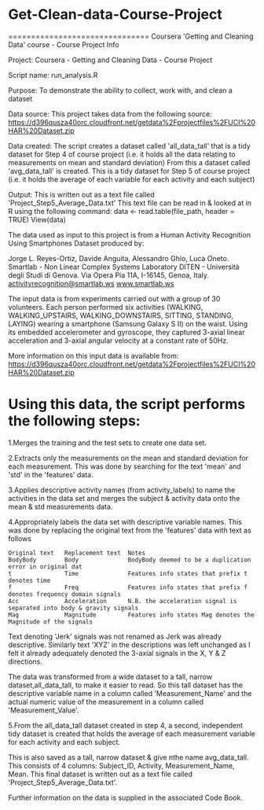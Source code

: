 # Get-Clean-data-Course-Project
===============================
Coursera 'Getting and Cleaning Data' course - Course Project Info

Project:     Coursera - Getting and Cleaning Data - Course Project

Script name: run_analysis.R

Purpose:     To demonstrate the ability to collect, work with, and clean a dataset

Data source: This project takes data from the following source:
             https://d396qusza40orc.cloudfront.net/getdata%2Fprojectfiles%2FUCI%20HAR%20Dataset.zip
             
Data created: The script creates a dataset called 'all_data_tall' that is a tidy dataset for Step 4 of course project
              (i.e. it holds all the data relating to measurements on mean and standard deviation)
              From this a dataset called 'avg_data_tall' is created.
              This is a tidy dataset for Step 5 of course project
              (i.e. it holds the average of each variable for each activity and each subject)
              
Output:       This is written out as a text file called 'Project_Step5_Average_Data.txt'
              This text file can be read in & looked at in R using the following command: 
                  data <- read.table(file_path, header = TRUE) 
                  View(data)
                  
The data used as input to this project is from a Human Activity Recognition Using Smartphones Dataset
produced by:

Jorge L. Reyes-Ortiz, Davide Anguita, Alessandro Ghio, Luca Oneto.
Smartlab - Non Linear Complex Systems Laboratory
DITEN - Università degli Studi di Genova.
Via Opera Pia 11A, I-16145, Genoa, Italy.
activityrecognition@smartlab.ws  www.smartlab.ws

The input data is from experiments carried out with a group of 30 volunteers. 
Each person performed six activities (WALKING, WALKING_UPSTAIRS, WALKING_DOWNSTAIRS, SITTING, STANDING, LAYING) wearing a 
smartphone (Samsung Galaxy S II) on the waist. Using its embedded accelerometer and gyroscope, they captured 3-axial linear acceleration and 3-axial angular velocity at a constant rate of 50Hz. 

More information on this input data is available from:
https://d396qusza40orc.cloudfront.net/getdata%2Fprojectfiles%2FUCI%20HAR%20Dataset.zip

Using this data, the script performs the following steps:
========================================================
1.Merges the training and the test sets to create one data set.

2.Extracts only the measurements on the mean and standard deviation for each measurement.
  This was done by searching for the text 'mean' and 'std' in the 'features' data.
  
3.Applies descriptive activity names (from activity_labels) to name the activities in the data set and
  merges the subject & activity data onto the mean & std measurements data.
  
4.Appropriately labels the data set with descriptive variable names. 
  This was done by replacing the original text from the 'features' data with text as follows
  
    Original text   Replacement text  Notes
    BodyBody        Body              BodyBody deemed to be a duplication error in original dat
    t               Time              Features info states that prefix t denotes time
    f               Freq              Features info states that prefix f denotes frequency domain signals
    Acc             Acceleration      N.B. the acceleration signal is separated into body & gravity signals
    Mag             Magnitude         Features info states Mag denotes the Magnitude of the signals
  Text denoting 'Jerk' signals was not renamed as Jerk was already descriptive.
  Similarly text 'XYZ' in the descriptions was left unchanged as I felt it already adequately denoted the 3-axial 
  signals in the X, Y & Z directions.
  
  The data was transformed from a wide dataset to a tall, narrow dataset,all_data_tall, to make it easier to read.
  So this tall dataset has the descriptive variable name in a column called 'Measurement_Name' and the actual numeric 
  value of the measurement in a column called 'Measurement_Value'.
  
5.From the all_data_tall dataset created in step 4, a second, independent tidy dataset is created that holds
  the average of each measurement variable for each activity and each subject.
  
  This is also saved as a tall, narrow dataset & give nthe name avg_data_tall.
  This consists of 4 columns: Subject_ID, Activity, Measurement_Name, Mean.
  This final dataset is written out as a text file called 'Project_Step5_Average_Data.txt'.
  
Further information on the data is supplied in the associated Code Book.
